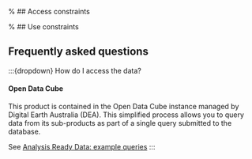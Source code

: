 % ## Access constraints

% ## Use constraints

## Frequently asked questions

:::{dropdown} How do I access the data?
#### Open Data Cube

This product is contained in the Open Data Cube instance managed by Digital Earth Australia (DEA). This simplified process allows you to query data from its sub-products as part of a single query submitted to the database.

See [Analysis Ready Data: example queries](/resources/analysis-ready-data-example-queries)
:::

